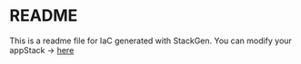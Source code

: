 # README
This is a readme file for IaC generated with StackGen.
You can modify your appStack -> [here](http://stage.dev.stackgen.com/appstacks/ccee3566-ce65-4734-9802-78c68a99fd49)
